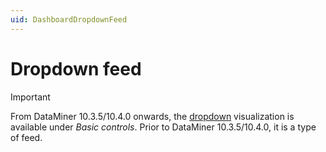 ```yaml
---
uid: DashboardDropdownFeed
---
```


# Dropdown feed

> [!IMPORTANT]
> From DataMiner 10.3.5/10.4.0 onwards<!--RN 35902-->, the [dropdown](xref:DashboardDropdown) visualization is available under *Basic controls*. Prior to DataMiner 10.3.5/10.4.0, it is a type of feed.
